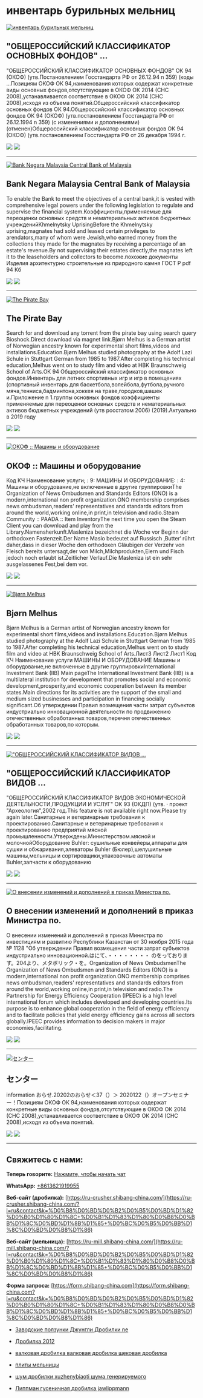 # инвентарь бурильных мельниц

<a href="https://swt.shibang-china.com/?l=ru&img&k=%D0%B8%D0%BD%D0%B2%D0%B5%D0%BD%D1%82%D0%B0%D1%80%D1%8C+%D0%B1%D1%83%D1%80%D0%B8%D0%BB%D1%8C%D0%BD%D1%8B%D1%85+%D0%BC%D0%B5%D0%BB%D1%8C%D0%BD%D0%B8%D1%86" target="_blank">![инвентарь бурильных мельниц](http://static.shibang-china.com/all-800x300/1478.jpg)</a>

## &quot;ОБЩЕРОССИЙСКИЙ КЛАССИФИКАТОР ОСНОВНЫХ ФОНДОВ&quot; …
&quot;ОБЩЕРОССИЙСКИЙ КЛАССИФИКАТОР ОСНОВНЫХ ФОНДОВ&quot; ОК 94 (ОКОФ) (утв.Постановлением Госстандарта РФ от 26.12.94 n 359) (коды …Позициям ОКОФ ОК 94,наименования которых содержат конкретные виды основных фондов,отсутствующие в ОКОФ ОК 2014 (СНС 2008),устанавливается соответствие в ОКОФ ОК 2014 (СНС 2008),исходя из объема понятий.Общероссийский классификатор основных фондов ОК 94.Общероссийский классификатор основных фондов ОК 94 (ОКОФ) (утв.постановлением Госстандарта РФ от 26.12.1994 n 359) (с изменениями и дополнениями) (отменен)Общероссийский классификатор основных фондов ОК 94 (ОКОФ) (утв.постановлением Госстандарта РФ от 26 декабря 1994 г.


<a href="https://whatsapp.shibangsoft.com/WhatsApp.php" target="_blank" title="WhatsApp">![](http://static.shibang-china.com/icon/whatsapp.png)</a> <a href="https://swt.shibang-china.com/?l=ru&icon&k=%D0%B8%D0%BD%D0%B2%D0%B5%D0%BD%D1%82%D0%B0%D1%80%D1%8C+%D0%B1%D1%83%D1%80%D0%B8%D0%BB%D1%8C%D0%BD%D1%8B%D1%85+%D0%BC%D0%B5%D0%BB%D1%8C%D0%BD%D0%B8%D1%86" target="_blank">![](http://static.shibang-china.com/icon/chat-ru.png)</a>

---

<a href="https://swt.shibang-china.com/?l=ru&img&k=%D0%B8%D0%BD%D0%B2%D0%B5%D0%BD%D1%82%D0%B0%D1%80%D1%8C+%D0%B1%D1%83%D1%80%D0%B8%D0%BB%D1%8C%D0%BD%D1%8B%D1%85+%D0%BC%D0%B5%D0%BB%D1%8C%D0%BD%D0%B8%D1%86" target="_blank">![Bank Negara Malaysia Central Bank of Malaysia](http://static.shibang-china.com/all-800x300/8.jpg)</a>

## Bank Negara Malaysia Central Bank of Malaysia
To enable the Bank to meet the objectives of a central bank,it is vested with comprehensive legal powers under the following legislation to regulate and supervise the financial system.Коэффициенты,применяемые для переоценки основных средств и нематериальных активов бюджетных учрежденийKhmelnytsky UprisingBefore the Khmelnytsky uprising,magnates had sold and leased certain privileges to arendators,many of whom were Jewish,who earned money from the collections they made for the magnates by receiving a percentage of an estate's revenue.By not supervising their estates directly,the magnates left it to the leaseholders and collectors to become.похожие документы Изделия архитектурно строительные из природного камня ГОСТ Р pdf 94 Кб


<a href="https://whatsapp.shibangsoft.com/WhatsApp.php" target="_blank" title="WhatsApp">![](http://static.shibang-china.com/icon/whatsapp.png)</a> <a href="https://swt.shibang-china.com/?l=ru&icon&k=%D0%B8%D0%BD%D0%B2%D0%B5%D0%BD%D1%82%D0%B0%D1%80%D1%8C+%D0%B1%D1%83%D1%80%D0%B8%D0%BB%D1%8C%D0%BD%D1%8B%D1%85+%D0%BC%D0%B5%D0%BB%D1%8C%D0%BD%D0%B8%D1%86" target="_blank">![](http://static.shibang-china.com/icon/chat-ru.png)</a>

---

<a href="https://swt.shibang-china.com/?l=ru&img&k=%D0%B8%D0%BD%D0%B2%D0%B5%D0%BD%D1%82%D0%B0%D1%80%D1%8C+%D0%B1%D1%83%D1%80%D0%B8%D0%BB%D1%8C%D0%BD%D1%8B%D1%85+%D0%BC%D0%B5%D0%BB%D1%8C%D0%BD%D0%B8%D1%86" target="_blank">![The Pirate Bay](http://static.shibang-china.com/all-800x300/1251.jpg)</a>

## The Pirate Bay
Search for and download any torrent from the pirate bay using search query Bioshock.Direct download via magnet link.Bj&#248;rn Melhus is a German artist of Norwegian ancestry known for experimental short films,videos and installations.Education.Bj&#248;rn Melhus studied photography at the Adolf Lazi Schule in Stuttgart German from 1985 to 1987.After completing his technical education,Melhus went on to study film and video at HBK Braunschweig School of Arts.ОК 94 Общероссийский классификатор основных фондов.Инвентарь для летних спортивных игр и игр в помещениях (спортивный инвентарь для баскетбола,волейбола,футбола,ручного мяча,тенниса,бадминтона,хоккея на траве,городков,шашек и.Приложение n 1.группы основных фондов коэффициенты применяемые для переоценки основных средств и нематериальных активов бюджетных учреждений (утв росстатом 2006) (2019).Актуально в 2019 году


<a href="https://whatsapp.shibangsoft.com/WhatsApp.php" target="_blank" title="WhatsApp">![](http://static.shibang-china.com/icon/whatsapp.png)</a> <a href="https://swt.shibang-china.com/?l=ru&icon&k=%D0%B8%D0%BD%D0%B2%D0%B5%D0%BD%D1%82%D0%B0%D1%80%D1%8C+%D0%B1%D1%83%D1%80%D0%B8%D0%BB%D1%8C%D0%BD%D1%8B%D1%85+%D0%BC%D0%B5%D0%BB%D1%8C%D0%BD%D0%B8%D1%86" target="_blank">![](http://static.shibang-china.com/icon/chat-ru.png)</a>

---

<a href="https://swt.shibang-china.com/?l=ru&img&k=%D0%B8%D0%BD%D0%B2%D0%B5%D0%BD%D1%82%D0%B0%D1%80%D1%8C+%D0%B1%D1%83%D1%80%D0%B8%D0%BB%D1%8C%D0%BD%D1%8B%D1%85+%D0%BC%D0%B5%D0%BB%D1%8C%D0%BD%D0%B8%D1%86" target="_blank">![ОКОФ :: Машины и оборудование](http://static.shibang-china.com/all-800x300/517.jpg)</a>

## ОКОФ :: Машины и оборудование
Код КЧ Наименование услуги; : 9: МАШИНЫ И ОБОРУДОВАНИЕ: : 4: Машины и оборудование,не включенные в другие группировкиThe Organization of News Ombudsmen and Standards Editors (ONO) is a modern,international non profit organization.ONO membership comprises news ombudsman,readers' representatives and standards editors from around the world,working online,in print,in television and radio.Steam Community :: PAADA :: Item InventoryThe next time you open the Steam Client you can download and play from the Library.Namensherkunft.Masleniza bezeichnet die Woche vor Beginn der orthodoxen Fastenzeit.Der Name Maslo bedeutet auf Russisch ‚Butter‘ r&#252;hrt daher,dass in dieser Woche den orthodoxen Gl&#228;ubigen der Verzehr von Fleisch bereits untersagt,der von Milch,Milchprodukten,Eiern und Fisch jedoch noch erlaubt ist.Zeitlicher Verlauf.Die Masleniza ist ein sehr ausgelassenes Fest,bei dem vor.


<a href="https://whatsapp.shibangsoft.com/WhatsApp.php" target="_blank" title="WhatsApp">![](http://static.shibang-china.com/icon/whatsapp.png)</a> <a href="https://swt.shibang-china.com/?l=ru&icon&k=%D0%B8%D0%BD%D0%B2%D0%B5%D0%BD%D1%82%D0%B0%D1%80%D1%8C+%D0%B1%D1%83%D1%80%D0%B8%D0%BB%D1%8C%D0%BD%D1%8B%D1%85+%D0%BC%D0%B5%D0%BB%D1%8C%D0%BD%D0%B8%D1%86" target="_blank">![](http://static.shibang-china.com/icon/chat-ru.png)</a>

---

<a href="https://swt.shibang-china.com/?l=ru&img&k=%D0%B8%D0%BD%D0%B2%D0%B5%D0%BD%D1%82%D0%B0%D1%80%D1%8C+%D0%B1%D1%83%D1%80%D0%B8%D0%BB%D1%8C%D0%BD%D1%8B%D1%85+%D0%BC%D0%B5%D0%BB%D1%8C%D0%BD%D0%B8%D1%86" target="_blank">![Bj&#248;rn Melhus](http://static.shibang-china.com/all-800x300/1106.jpg)</a>

## Bj&#248;rn Melhus
Bj&#248;rn Melhus is a German artist of Norwegian ancestry known for experimental short films,videos and installations.Education.Bj&#248;rn Melhus studied photography at the Adolf Lazi Schule in Stuttgart German from 1985 to 1987.After completing his technical education,Melhus went on to study film and video at HBK Braunschweig School of Arts.Лист3 Лист2 Лист1 Код КЧ Наименование услуги МАШИНЫ И ОБОРУДОВАНИЕ Машины и оборудование,не включенные в другие группировкиInternational Investment Bank (IIB) Main pageThe International Investment Bank (IIB) is a multilateral institution for development that promotes social and economic development,prosperity,and economic cooperation between its member states.Main directions for its activities are the support of the small and medium sized businesses and participation in financing socially significant.Об утверждении Правил возмещения части затрат субъектов индустриально инновационной деятельности по продвижению отечественных обработанных товаров,перечня отечественных обработанных товаров,по которым.


<a href="https://whatsapp.shibangsoft.com/WhatsApp.php" target="_blank" title="WhatsApp">![](http://static.shibang-china.com/icon/whatsapp.png)</a> <a href="https://swt.shibang-china.com/?l=ru&icon&k=%D0%B8%D0%BD%D0%B2%D0%B5%D0%BD%D1%82%D0%B0%D1%80%D1%8C+%D0%B1%D1%83%D1%80%D0%B8%D0%BB%D1%8C%D0%BD%D1%8B%D1%85+%D0%BC%D0%B5%D0%BB%D1%8C%D0%BD%D0%B8%D1%86" target="_blank">![](http://static.shibang-china.com/icon/chat-ru.png)</a>

---

<a href="https://swt.shibang-china.com/?l=ru&img&k=%D0%B8%D0%BD%D0%B2%D0%B5%D0%BD%D1%82%D0%B0%D1%80%D1%8C+%D0%B1%D1%83%D1%80%D0%B8%D0%BB%D1%8C%D0%BD%D1%8B%D1%85+%D0%BC%D0%B5%D0%BB%D1%8C%D0%BD%D0%B8%D1%86" target="_blank">![&quot;ОБЩЕРОССИЙСКИЙ КЛАССИФИКАТОР ВИДОВ …](http://static.shibang-china.com/all-800x300/459.jpg)</a>

## &quot;ОБЩЕРОССИЙСКИЙ КЛАССИФИКАТОР ВИДОВ …
&quot;ОБЩЕРОССИЙСКИЙ КЛАССИФИКАТОР ВИДОВ ЭКОНОМИЧЕСКОЙ ДЕЯТЕЛЬНОСТИ,ПРОДУКЦИИ И УСЛУГ&quot; ОК 93 (ОКДП) (утв.&nbsp;&#0183;&#32;проект &quot;Археология&quot;,2002 год.This feature is not available right now.Please try again later.Санитарные и ветеринарные требования к проектированию.Санитарные и ветеринарные требования к проектированию предприятий мясной промышленности.Утверждены.Министерством.мясной и молочнойОборудование Buhler: cушильные конвейеры,аппараты для сушки и обжаривания,элеваторы Buhler (Бюлер),шелушильные машины,мельницы и сортировщики,упаковочные автоматы Buhler,запчасти к оборудованию


<a href="https://whatsapp.shibangsoft.com/WhatsApp.php" target="_blank" title="WhatsApp">![](http://static.shibang-china.com/icon/whatsapp.png)</a> <a href="https://swt.shibang-china.com/?l=ru&icon&k=%D0%B8%D0%BD%D0%B2%D0%B5%D0%BD%D1%82%D0%B0%D1%80%D1%8C+%D0%B1%D1%83%D1%80%D0%B8%D0%BB%D1%8C%D0%BD%D1%8B%D1%85+%D0%BC%D0%B5%D0%BB%D1%8C%D0%BD%D0%B8%D1%86" target="_blank">![](http://static.shibang-china.com/icon/chat-ru.png)</a>

---

<a href="https://swt.shibang-china.com/?l=ru&img&k=%D0%B8%D0%BD%D0%B2%D0%B5%D0%BD%D1%82%D0%B0%D1%80%D1%8C+%D0%B1%D1%83%D1%80%D0%B8%D0%BB%D1%8C%D0%BD%D1%8B%D1%85+%D0%BC%D0%B5%D0%BB%D1%8C%D0%BD%D0%B8%D1%86" target="_blank">![О внесении изменений и дополнений в приказ Министра по.](http://static.shibang-china.com/all-800x300/1392.jpg)</a>

## О внесении изменений и дополнений в приказ Министра по.
О внесении изменений и дополнений в приказ Министра по инвестициям и развитию Республики Казахстан от 30 ноября 2015 года № 1128 &quot;Об утверждении Правил возмещения части затрат субъектов индустриально инновационной.はにて、・・・・・・・・ のをっております。204より、メタボリック・を。Organization of News OmbudsmenThe Organization of News Ombudsmen and Standards Editors (ONO) is a modern,international non profit organization.ONO membership comprises news ombudsman,readers' representatives and standards editors from around the world,working online,in print,in television and radio.The Partnership for Energy Efficiency Cooperation (IPEEC) is a high level international forum which includes developed and developing countries.Its purpose is to enhance global cooperation in the field of energy efficiency and to facilitate policies that yield energy efficiency gains across all sectors globally.IPEEC provides information to decision makers in major economies,facilitating.


<a href="https://whatsapp.shibangsoft.com/WhatsApp.php" target="_blank" title="WhatsApp">![](http://static.shibang-china.com/icon/whatsapp.png)</a> <a href="https://swt.shibang-china.com/?l=ru&icon&k=%D0%B8%D0%BD%D0%B2%D0%B5%D0%BD%D1%82%D0%B0%D1%80%D1%8C+%D0%B1%D1%83%D1%80%D0%B8%D0%BB%D1%8C%D0%BD%D1%8B%D1%85+%D0%BC%D0%B5%D0%BB%D1%8C%D0%BD%D0%B8%D1%86" target="_blank">![](http://static.shibang-china.com/icon/chat-ru.png)</a>

---

<a href="https://swt.shibang-china.com/?l=ru&img&k=%D0%B8%D0%BD%D0%B2%D0%B5%D0%BD%D1%82%D0%B0%D1%80%D1%8C+%D0%B1%D1%83%D1%80%D0%B8%D0%BB%D1%8C%D0%BD%D1%8B%D1%85+%D0%BC%D0%B5%D0%BB%D1%8C%D0%BD%D0%B8%D1%86" target="_blank">![センター](http://static.shibang-china.com/all-800x300/703.jpg)</a>

## センター
information おらせ.20202のおらせ＜37（）＞ 2020122（）オープンセミナー！Позициям ОКОФ ОК 94,наименования которых содержат конкретные виды основных фондов,отсутствующие в ОКОФ ОК 2014 (СНС 2008),устанавливается соответствие в ОКОФ ОК 2014 (СНС 2008),исходя из объема понятий.

<a href="https://whatsapp.shibangsoft.com/WhatsApp.php" target="_blank" title="WhatsApp">![](http://static.shibang-china.com/icon/whatsapp.png)</a> <a href="https://swt.shibang-china.com/?l=ru&icon&k=%D0%B8%D0%BD%D0%B2%D0%B5%D0%BD%D1%82%D0%B0%D1%80%D1%8C+%D0%B1%D1%83%D1%80%D0%B8%D0%BB%D1%8C%D0%BD%D1%8B%D1%85+%D0%BC%D0%B5%D0%BB%D1%8C%D0%BD%D0%B8%D1%86" target="_blank">![](http://static.shibang-china.com/icon/chat-ru.png)</a>

---
## Свяжитесь с нами:

**Теперь говорите:** [Нажмите, чтобы начать чат](https://swt.shibang-china.com?l=ru&contact&k=%D0%B8%D0%BD%D0%B2%D0%B5%D0%BD%D1%82%D0%B0%D1%80%D1%8C+%D0%B1%D1%83%D1%80%D0%B8%D0%BB%D1%8C%D0%BD%D1%8B%D1%85+%D0%BC%D0%B5%D0%BB%D1%8C%D0%BD%D0%B8%D1%86)

**WhatsApp:**  [+8613621919955](https://whatsapp.shibangsoft.com/WhatsApp.php)

**Веб-сайт (дробилка):** [https://ru-crusher.shibang-china.com/](https://ru-crusher.shibang-china.com/?l=ru&contact&k=%D0%B8%D0%BD%D0%B2%D0%B5%D0%BD%D1%82%D0%B0%D1%80%D1%8C+%D0%B1%D1%83%D1%80%D0%B8%D0%BB%D1%8C%D0%BD%D1%8B%D1%85+%D0%BC%D0%B5%D0%BB%D1%8C%D0%BD%D0%B8%D1%86)

**Веб-сайт (мельница):** [https://ru-mill.shibang-china.com/](https://ru-mill.shibang-china.com/?l=ru&contact&k=%D0%B8%D0%BD%D0%B2%D0%B5%D0%BD%D1%82%D0%B0%D1%80%D1%8C+%D0%B1%D1%83%D1%80%D0%B8%D0%BB%D1%8C%D0%BD%D1%8B%D1%85+%D0%BC%D0%B5%D0%BB%D1%8C%D0%BD%D0%B8%D1%86)

**Форма запроса:** [https://form.shibang-china.com](https://form.shibang-china.com?l=ru&contact&k=%D0%B8%D0%BD%D0%B2%D0%B5%D0%BD%D1%82%D0%B0%D1%80%D1%8C+%D0%B1%D1%83%D1%80%D0%B8%D0%BB%D1%8C%D0%BD%D1%8B%D1%85+%D0%BC%D0%B5%D0%BB%D1%8C%D0%BD%D0%B8%D1%86)

* [Заводские ползунки Джунгли Дробилки ne](../131/%D0%97%D0%B0%D0%B2%D0%BE%D0%B4%D1%81%D0%BA%D0%B8%D0%B5%20%D0%BF%D0%BE%D0%BB%D0%B7%D1%83%D0%BD%D0%BA%D0%B8%20%D0%94%D0%B6%D1%83%D0%BD%D0%B3%D0%BB%D0%B8%20%D0%94%D1%80%D0%BE%D0%B1%D0%B8%D0%BB%D0%BA%D0%B8%20ne.md)

* [Дробилка 2012](../134/%D0%94%D1%80%D0%BE%D0%B1%D0%B8%D0%BB%D0%BA%D0%B0%202012.md)

* [валковая дробилка валковая дробилка щековая дробилка](../135/%D0%B2%D0%B0%D0%BB%D0%BA%D0%BE%D0%B2%D0%B0%D1%8F%20%D0%B4%D1%80%D0%BE%D0%B1%D0%B8%D0%BB%D0%BA%D0%B0%20%D0%B2%D0%B0%D0%BB%D0%BA%D0%BE%D0%B2%D0%B0%D1%8F%20%D0%B4%D1%80%D0%BE%D0%B1%D0%B8%D0%BB%D0%BA%D0%B0%20%D1%89%D0%B5%D0%BA%D0%BE%D0%B2%D0%B0%D1%8F%20%D0%B4%D1%80%D0%BE%D0%B1%D0%B8%D0%BB%D0%BA%D0%B0.md)

* [плиты мельницы](../133/%D0%BF%D0%BB%D0%B8%D1%82%D1%8B%20%D0%BC%D0%B5%D0%BB%D1%8C%D0%BD%D0%B8%D1%86%D1%8B.md)

* [шум дробилки xuzhenybiaoti шума генерируемого](../131/%D1%88%D1%83%D0%BC%20%D0%B4%D1%80%D0%BE%D0%B1%D0%B8%D0%BB%D0%BA%D0%B8%20xuzhenybiaoti%20%D1%88%D1%83%D0%BC%D0%B0%20%D0%B3%D0%B5%D0%BD%D0%B5%D1%80%D0%B8%D1%80%D1%83%D0%B5%D0%BC%D0%BE%D0%B3%D0%BE.md)

* [Липпман гусеничная дробилка jawlippmann](../134/%D0%9B%D0%B8%D0%BF%D0%BF%D0%BC%D0%B0%D0%BD%20%D0%B3%D1%83%D1%81%D0%B5%D0%BD%D0%B8%D1%87%D0%BD%D0%B0%D1%8F%20%D0%B4%D1%80%D0%BE%D0%B1%D0%B8%D0%BB%D0%BA%D0%B0%20jawlippmann.md)